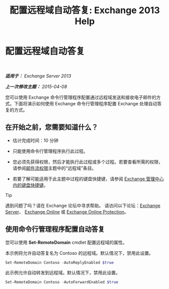 ﻿---
title: '配置远程域自动答复: Exchange 2013 Help'
TOCTitle: 配置远程域自动答复
ms:assetid: 3d88a1fb-4b62-419a-a50d-ffd868e229d0
ms:mtpsurl: https://technet.microsoft.com/zh-cn/library/JJ657720(v=EXCHG.150)
ms:contentKeyID: 50490396
ms.date: 01/11/2018
mtps_version: v=EXCHG.150
ms.translationtype: HT
---

# 配置远程域自动答复

 

_**适用于：** Exchange Server 2013_

_**上一次修改主题：** 2015-04-08_

您可以使用 Exchange 命令行管理程序配置通过远程域发送和接收电子邮件的方式。下面将演示如何使用 Exchange 命令行管理程序配置 Exchange 处理自动答复的方式。

## 在开始之前，您需要知道什么？

  - 估计完成时间：10 分钟

  - 只能使用命令行管理程序执行此过程。

  - 您必须先获得权限，然后才能执行此过程或多个过程。若要查看所需的权限，请参阅[邮件流权限](mail-flow-permissions-exchange-2013-help.md)主题中的“远程域”条目。

  - 若要了解可能适用于此主题中过程的键盘快捷键，请参阅 [Exchange 管理中心内的键盘快捷键](keyboard-shortcuts-in-the-exchange-admin-center-exchange-online-protection-help.md)。

> [!TIP]  
> 遇到问题了吗？请在 Exchange 论坛中寻求帮助。 请访问以下论坛：<a href="https://go.microsoft.com/fwlink/p/?linkid=60612">Exchange Server</a>、 <a href="https://go.microsoft.com/fwlink/p/?linkid=267542">Exchange Online</a> 或 <a href="https://go.microsoft.com/fwlink/p/?linkid=285351">Exchange Online Protection</a>。


## 使用命令行管理程序配置自动答复

您可以使用 **Set-RemoteDomain** cmdlet 配置远程域的属性。

本示例将允许自动答复名为 Contoso 的远程域。默认情况下，禁用此设置。

```powershell
Set-RemoteDomain Contoso -AutoReplyEnabled $true
```

此示例允许自动转发到远程域。默认情况下，禁用此设置。

```powershell
Set-RemoteDomain Contoso -AutoForwardEnabled $true
```

